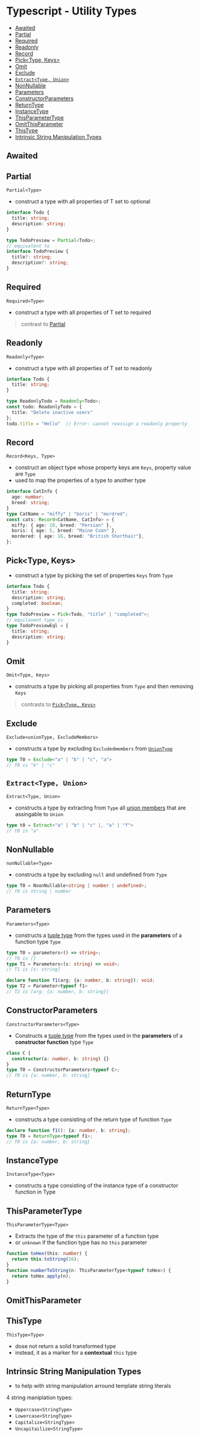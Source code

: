 # Typescript - Utility Types

* [Awaited](#awaited)
* [Partial](#partial)
* [Required](#required)
* [Readonly](#readonly)
* [Record](#record)
* [Pick<Type, Keys>](#pick<type,-keys>)
* [Omit](#omit)
* [Exclude](#exclude)
* [`Extract<Type, Union>`](#`extract<type,-union>`)
* [NonNullable](#nonnullable)
* [Parameters](#parameters)
* [ConstructorParameters](#constructorparameters)
* [ReturnType](#returntype)
* [InstanceType](#instancetype)
* [ThisParameterType](#thisparametertype)
* [OmitThisParameter](#omitthisparameter)
* [ThisType](#thistype)
* [Intrinsic String Manipulation Types](#intrinsic-string-manipulation-types)

## Awaited

## Partial

`Partial<Type>`

- construct a type with all properties of T set to optional

```ts
interface Todo {
  title: string;
  description: string;
}

type TodoPreview = Partial<Todo>;
// equivalent to
interface TodoPreview {
  title?: string;
  description?: string;
}
```

## Required

`Required<Type>`

- construct a type with all properties of T set to required

> contrast to [Partial](#partial)

## Readonly

`Readonly<Type>`

- construct a type with all properties of T set to readonly

```ts
interface Todo {
  title: string;
}

type ReadonlyTodo = Readonly<Todo>;
const todo: ReadonlyTodo = {
  title: "Delete inactive users"
};
todo.title = "Hello"  // Error: cannot reassign a readonly property
```

## Record

`Record<Keys, Type>`

- construct an object type whose property keys are `Keys`, property value are `Type`
- used to map the properties of a type to another type

```ts
interface CatInfo {
  age: number;
  breed: string;
}
type CatName = "miffy" | "boris" | "mordred";
const cats: Record<CatName, CatInfo> = {
  miffy: { age: 10, breed: "Persian" },
  boris: { age: 5, breed: "Maine Coon" },
  mordered: { age: 16, breed: "British Shorthair"},
};
```

## Pick<Type, Keys>

- construct a type by picking the set of properties `Keys` from `Type`

```ts
interface Todo {
  title: string;
  description: string;
  completed: boolean;
}
type TodoPreview = Pick<Todo, "title" | "completed">;
// equilavent type is
type TodoPreviewEql = {
  title: string;
  description: string;
}
```

## Omit

`Omit<Type, Keys>`

- constructs a type by picking all properties from `Type` and then removing `Keys`

> contrasts to [`Pick<Type, Keys>`](#picktype-keys)

## Exclude

`Exclude<unionType, ExcludeMembers>`

- constructs a type by excluding `Excludedmembers` from [`UnionType`](typescript-type.md#union-types)

```ts
type T0 = Exclude<"a" | "b" | "c", "a">
// T0 is "b" | "c"
```

## `Extract<Type, Union>`

`Extract<Type, Union>`

- constructs a type by extracting from `Type` all [union members](typescript-type.md#union-types) that are assingable to `Union`

```ts
type t0 = Extract<"a" | "b" | "c" |, "a" | "f">
// t0 is "a"
```

## NonNullable

`nonNullable<Type>`

- constructs a type by excluding `null` and undefined from `Type`

```ts
type T0 = NoonNullable<string | number | undefined>;
// T0 is string | number
```

## Parameters

`Parameters<Type>`

- constructs a [tuple type](typescript-object-types.md#tuple) from the types used in the **parameters** of a function type `Type`

```ts
type T0 = parameters<() => string>;
// T0 is []
type T1 = Parameters<(s: string) => void>;
// T1 is [s: string]

declare function f1(arg; {a: number, b: string}): void;
type T2 = Parameter<typeof f1>
// T2 is [arg: {a: number, b: string}]
```

## ConstructorParameters

`ConstructorParameters<Type>`

- Constructs a [tuple type](typescript-object-types.md#tuple) from the types used in the **parameters** of a **constructor function** type `Type`

```ts
class C {
  constructor(a: number, b: string) {}
}
type T0 = ConstructorParameters<typeof C>;
// T0 is [a: number, b: string]
```

## ReturnType

`ReturnType<Type>`

- constructs a type consisting of the return type of function `Type`

```ts
declare function f1(): {a: number, b: string};
type T0 = ReturnType<typeof f1>;
// T0 is {a: number, b: string}
```

## InstanceType

`InstanceType<Type>`

- constructs a type consisting of the instance type of a constructor function in Type

## ThisParameterType

`ThisParameterType<Type>`

- Extracts the type of the `this` parameter of a function type
- or `unknown` if the function type has no `this` parameter

```ts
function toHex(this: number) {
  return this.toString(16);
}
function numberToString(n: ThisParameterType<typeof toHex>) {
  return toHex.apply(n);
}
```

## OmitThisParameter

## ThisType

`ThisType<Type>`

- dose not return a solid transformed type
- instead, it as a marker for a **contextual** `this` type

## Intrinsic String Manipulation Types

- to help with string manipulation arround template string literals

4 string maniplation types:

- `Uppercase<StringType>`
- `Lowercase<StringType>`
- `Capitalize<StringType>`
- `Uncapitailize<StringType>`

